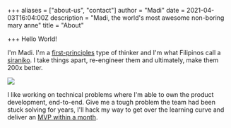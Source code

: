 +++
aliases = ["about-us", "contact"]
author = "Madi"
date = 2021-04-03T16:04:00Z
description = "Madi, the world's most awesome non-boring mary anne"
title = "About"

+++
Hello World!

I'm Madi. I'm a [first-principles](https://fs.blog/2018/04/first-principles/ "First-Principles Thinking") type of thinker and I'm what Filipinos call a [siraniko](https://www.urbandictionary.com/define.php?term=siraniko "Siraniko, the tinkerer"). I take things apart, re-engineer them and ultimately, make them 200x better.

![](/uploads/ckt-2.jpg)

I like working on technical problems where I'm able to own the product development, end-to-end. Give me a tough problem the team had been stuck solving for years, I'll hack my way to get over the learning curve and deliver an [MVP within a month](https://www.productplan.com/glossary/minimum-viable-product/ "Minimum Viable Product").